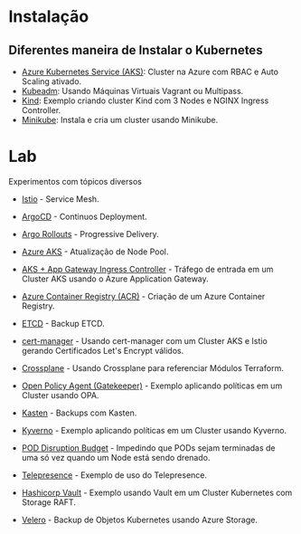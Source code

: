 # Instalação

## Diferentes maneira de Instalar o Kubernetes

- [Azure Kubernetes Service (AKS)](install/aks/create-cluster.sh): Cluster na Azure com RBAC e Auto Scaling ativado.
- [Kubeadm](install/kubeadm/): Usando Máquinas Virtuais Vagrant ou Multipass.
- [Kind](install/kind/): Exemplo criando cluster Kind com 3 Nodes e NGINX Ingress Controller.
- [Minikube](install/minikube/): Instala e cria um cluster usando Minikube.

# Lab

Experimentos com tópicos diversos

- [Istio](lab/istio/examples/README.md) - Service Mesh.
- [ArgoCD](lab/argo/argocd) - Continuos Deployment.
- [Argo Rollouts](lab/argo/argorollouts) - Progressive Delivery.
- [Azure AKS](lab/azure/aks-node-pool-migration) - Atualização de Node Pool.
- [AKS + App Gateway Ingress Controller](lab/azure/app-gateway-ingress-controller) - Tráfego de entrada em um Cluster AKS usando o Azure Application Gateway.
- [Azure Container Registry (ACR)](lab/azure/azure-container-registry) - Criação de um Azure Container Registry.
- [ETCD](lab/backup/etcd.sh) - Backup ETCD.
- [cert-manager](lab/cert-manager) - Usando cert-manager com um Cluster AKS e Istio gerando Certificados Let's Encrypt válidos.
- [Crossplane](lab/crossplane/terraform-provider) - Usando Crossplane para referenciar Módulos Terraform.
- [Open Policy Agent (Gatekeeper)](lab/gatekeeper) - Exemplo aplicando políticas em um Cluster usando OPA.

- [Kasten](lab/kasten) - Backups com Kasten.
- [Kyverno](lab/kyverno) - Exemplo aplicando políticas em um Cluster usando Kyverno.
- [POD Disruption Budget](lab/pod-disruption-budget) - Impedindo que PODs sejam terminadas de uma só vez quando um Node está sendo drenado.
- [Telepresence](lab/telepresence) - Exemplo de uso do Telepresence.
- [Hashicorp Vault](lab/vault) - Exemplo usando Vault em um Cluster Kubernetes com Storage RAFT.
- [Velero](lab/velero) - Backup de Objetos Kubernetes usando Azure Storage.

